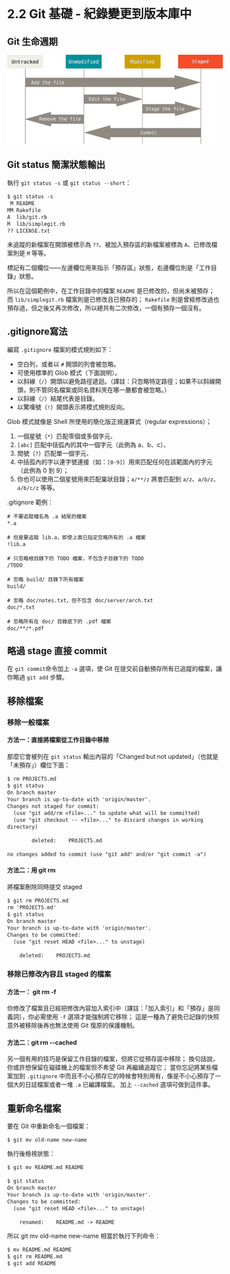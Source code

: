 # 2.2 Git 基礎 - 紀錄變更到版本庫中

## Git 生命週期

![](lifecycle.png)

## Git status 簡潔狀態輸出

執行 `git status -s` 或 `git status --short`：

```git
$ git status -s
 M README
MM Rakefile
A  lib/git.rb
M  lib/simplegit.rb
?? LICENSE.txt
```

未追蹤的新檔案在開頭被標示為 `??`、被加入預存區的新檔案被標為 `A`、已修改檔案則是 `M` 等等。 

標記有二個欄位——左邊欄位用來指示「預存區」狀態，右邊欄位則是「工作目錄」狀態。 

所以在這個範例中，在工作目錄中的檔案 `README` 是已修改的，但尚未被預存；而 `lib/simplegit.rb` 檔案則是已修改且已預存的； `Rakefile` 則是曾經修改過也預存過，但之後又再次修改，所以總共有二次修改，一個有預存一個沒有。

## .gitignore寫法

編寫 `.gitignore` 檔案的模式規則如下：

- 空白列，或者以 `#` 開頭的列會被忽略。
- 可使用標準的 Glob 模式（下面說明）。
- 以斜線（`/`）開頭以避免路徑遞迴。（譯註：只忽略特定路徑；如果不以斜線開頭，則不管同名檔案或同名資料夾在哪一層都會被忽略。）
- 以斜線（`/`）結尾代表是目錄。
- 以驚嘆號（`!`）開頭表示將模式規則反向。

Glob 模式就像是 Shell 所使用的簡化版正規運算式（regular expressions）； 

1. 一個星號（`*`）匹配零個或多個字元、
2. `[abc]` 匹配中括弧內的其中一個字元（此例為 a、b、c）、
3. 問號（`?`）匹配單一個字元、
4. 中括孤內的字以連字號連接（如：`[0-9]`）用來匹配任何在該範圍內的字元（此例為 0 到 9）； 
5. 你也可以使用二個星號用來匹配巢狀目錄；`a/**/z` 將會匹配到 `a/z`、`a/b/z`、`a/b/c/z` 等等。

 .gitignore 範例：

```git
# 不要追蹤檔名為 .a 結尾的檔案
*.a

# 但是要追蹤 lib.a，即使上面已指定忽略所有的 .a 檔案
!lib.a

# 只忽略根目錄下的 TODO 檔案，不包含子目錄下的 TODO
/TODO

# 忽略 build/ 目錄下所有檔案
build/

# 忽略 doc/notes.txt，但不包含 doc/server/arch.txt
doc/*.txt

# 忽略所有在 doc/ 目錄底下的 .pdf 檔案
doc/**/*.pdf
```

## 略過 stage 直接 commit

在 `git commit`命令加上 `-a` 選項，使 Git 在提交前自動預存所有已追蹤的檔案，讓你略過 `git add` 步驟。

## 移除檔案

### 移除一般檔案

#### 方法一：直接將檔案從工作目錄中移除

那麼它會被列在 `git status` 輸出內容的「Changed but not updated」（也就是「未預存」）欄位下面：

```git
$ rm PROJECTS.md
$ git status
On branch master
Your branch is up-to-date with 'origin/master'.
Changes not staged for commit:
  (use "git add/rm <file>..." to update what will be committed)
  (use "git checkout -- <file>..." to discard changes in working directory)

        deleted:    PROJECTS.md

no changes added to commit (use "git add" and/or "git commit -a")
```

####  方法二：用 git rm

將檔案刪除同時提交 staged

```git
$ git rm PROJECTS.md
rm 'PROJECTS.md'
$ git status
On branch master
Your branch is up-to-date with 'origin/master'.
Changes to be committed:
  (use "git reset HEAD <file>..." to unstage)

    deleted:    PROJECTS.md
```

### 移除已修改內容且 staged 的檔案

#### 方法一： git rm -f

你修改了檔案且已經把修改內容加入索引中（譯註：「加入索引」和「預存」是同義詞），你必需使用 `-f` 選項才能強制將它移除； 這是一種為了避免已記錄的快照意外被移除後再也無法使用 Git 復原的保護機制。

#### 方法二：git rm --cached

另一個有用的技巧是保留工作目錄的檔案，但將它從預存區中移除； 換句話說，你或許想保留在磁碟機上的檔案但不希望 Git 再繼續追蹤它； 當你忘記將某些檔案加到 `.gitignore` 中而且不小心預存它的時候會特別用有，像是不小心預存了一個大的日誌檔案或者一堆 `.a` 已編譯檔案。 加上 `--cached` 選項可做到這件事。

## 重新命名檔案

要在 Git 中重新命名一個檔案：

```git
$ git mv old-name new-name
```

執行後檢視狀態：

```git
$ git mv README.md README

$ git status
On branch master
Your branch is up-to-date with 'origin/master'.
Changes to be committed:
  (use "git reset HEAD <file>..." to unstage)

    renamed:    README.md -> README
```

所以 git mv old-name new-name 相當於執行下列命令：

```
$ mv README.md README
$ git rm README.md
$ git add README
```


